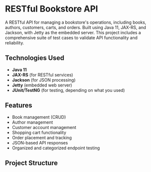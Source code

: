 # RESTful Bookstore API

A RESTful API for managing a bookstore's operations, including books, authors, customers, carts, and orders. Built using Java 11, JAX-RS, and Jackson, with Jetty as the embedded server. This project includes a comprehensive suite of test cases to validate API functionality and reliability.

## Technologies Used

- **Java 11**
- **JAX-RS** (for RESTful services)
- **Jackson** (for JSON processing)
- **Jetty** (embedded web server)
- **JUnit/TestNG** (for testing, depending on what you used)

## Features

- Book management (CRUD)
- Author management
- Customer account management
- Shopping cart functionality
- Order placement and tracking
- JSON-based API responses
- Organized and categorized endpoint testing

## Project Structure

